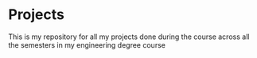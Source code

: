 # Projects
This is my repository for all my projects done during the course across all the semesters in my engineering degree course
